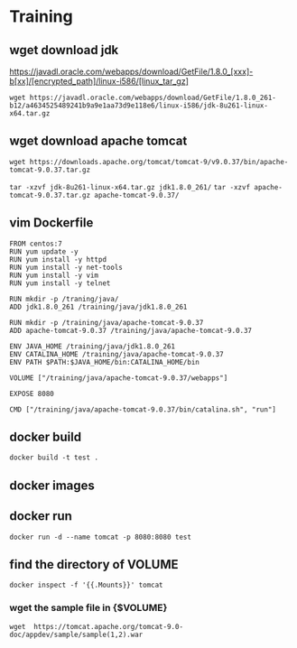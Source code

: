 # Training

## wget download jdk
https://javadl.oracle.com/webapps/download/GetFile/1.8.0_[xxx]-b[xx]/[encrypted_path]/linux-i586/[linux_tar_gz]

```wget https://javadl.oracle.com/webapps/download/GetFile/1.8.0_261-b12/a4634525489241b9a9e1aa73d9e118e6/linux-i586/jdk-8u261-linux-x64.tar.gz```
## wget download apache tomcat
```wget https://downloads.apache.org/tomcat/tomcat-9/v9.0.37/bin/apache-tomcat-9.0.37.tar.gz```

```tar -xzvf jdk-8u261-linux-x64.tar.gz jdk1.8.0_261/```
```tar -xzvf apache-tomcat-9.0.37.tar.gz apache-tomcat-9.0.37/```

## vim Dockerfile
```
FROM centos:7
RUN yum update -y
RUN yum install -y httpd
RUN yum install -y net-tools
RUN yum install -y vim
RUN yum install -y telnet
 
RUN mkdir -p /traning/java/
ADD jdk1.8.0_261 /training/java/jdk1.8.0_261

RUN mkdir -p /training/java/apache-tomcat-9.0.37
ADD apache-tomcat-9.0.37 /training/java/apache-tomcat-9.0.37
 
ENV JAVA_HOME /training/java/jdk1.8.0_261
ENV CATALINA_HOME /training/java/apache-tomcat-9.0.37
ENV PATH $PATH:$JAVA_HOME/bin:CATALINA_HOME/bin

VOLUME ["/training/java/apache-tomcat-9.0.37/webapps"]

EXPOSE 8080

CMD ["/training/java/apache-tomcat-9.0.37/bin/catalina.sh", "run"]
```
## docker build

```docker build -t test .```

## docker images

## docker run

```docker run -d --name tomcat -p 8080:8080 test```

## find the directory of VOLUME

```docker inspect -f '{{.Mounts}}' tomcat```

### wget the sample file in {$VOLUME}

```wget  https://tomcat.apache.org/tomcat-9.0-doc/appdev/sample/sample(1,2).war```
